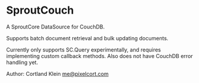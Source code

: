 # SproutCouch

A SproutCore DataSource for CouchDB.

Supports batch document retrieval and bulk updating documents.

Currently only supports SC.Query experimentally, and requires implementing custom callback methods. Also does not have CouchDB error handling yet.

Author: Cortland Klein <me@pixelcort.com>